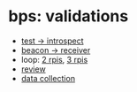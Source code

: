 # bps: validations

- [test -> introspect](./test-introspect.md)
- [beacon -> receiver](./beacon-receiver.md)
- loop: [2 rpis](./loop-2.md), [3 rpis](./loop-3.md)
- [review](./review.md)
- [data collection](./data-collection.md)
